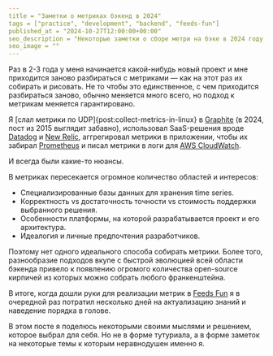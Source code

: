 ```yaml
---
title = "Заметки о метриках бэкенд в 2024"
tags = ["practice", "development", "backend", "feeds-fun"]
published_at = "2024-10-27T12:00:00+00:00"
seo_description = "Некоторые заметки о сборе метри на бэке в 2024 году."
seo_image = ""
---
```


<!-- TODO: seo image -->

Раз в 2-3 года у меня начинается какой-нибудь новый проект и мне приходится заново разбираться с метриками — как на этот раз их собирать и рисовать. Не то чтобы это единственное, с чем приходится разбираться заново, обычно меняется много всего, но подход к метрикам меняется гарантировано.

Я [слал метрики по UDP]{post:collect-metrics-in-linux} в [Graphite](https://graphiteapp.org/) (в 2024, пост из 2015 выглядит забавно), использовал SaaS-решения вроде [Datadog](https://www.datadoghq.com/) и [New Relic](https://newrelic.com/), аггрегировал метрики в приложении, чтобы их забирал [Prometheus](https://prometheus.io/) и писал метрики в логи для [AWS CloudWatch](https://aws.amazon.com/cloudwatch/).

И всегда были какие-то нюансы.

В метриках пересекается огромное количество областей и интересов:

- Специализированные базы данных для хранения time series.
- Корректность vs достаточность точности vs стоимость поддержки выбранного решения.
- Особенности платформы, на которой разрабатывается проект и его архитектура.
- Идеалогия и личные предпочтения разработчиков.

Поэтому нет одного идеального способа собирать метрики. Более того, разнообразие подходов вкупе с быстрой эволюцией всей области бэкенда привело к появлению огромого количества open-source кирпичей из которых можно собрать любого франкенштейна.

В итоге, когда дошли руки для реализации метрик в [Feeds Fun](https://feeds.fun/) я в очередной раз потратил несколько дней на актуализацию знаний и наведение порядка в голове.

В этом посте я поделюсь некоторыми своими мыслями и решением, которое выбрал для себя. Но не в форме тутуриала, а в форме заметок на некоторые темы к которым неравнодушен именно я.

<!-- more -->

##

